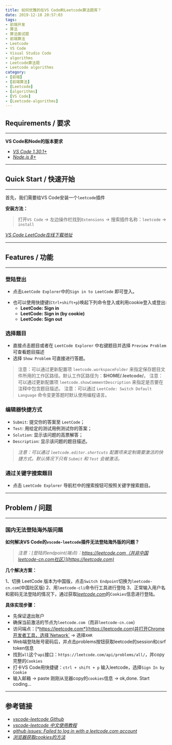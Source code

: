 ```yaml
---
title: 如何优雅的在VS Code刷Leetcode算法题库？
date: 2019-12-18 20:57:03
tags:
- 前端开发
- 算法
- 算法面试题
- 前端算法
- Leetcode
- VS Code
- Visual Studio Code
- algorithms
- Leetcode算法题
- Leetcode algorithms
category:
- [前端]
- [前端算法]
- [Leetcode]
- [algorithms]
- [VS Code]
- [Leetcode-algorithms]
---
```


## Requirements / 要求
---

**VS Code和Node的版本要求**
+ [*VS Code 1.30.1+*](https://code.visualstudio.com/)
+ [*Node.js 8+*](https://nodejs.org/en/)

---

## Quick Start / 快速开始
---

首先，我们需要给VS Code安装一个`leetcode`插件

**安装方法：**
> 打开`VS Code`  -> 左边操作栏找到`Extensions` -> 搜索插件名称：`leetcode` -> `install`

[*VS Code LeetCode在线下载地址*](https://marketplace.visualstudio.com/items?itemName=shengchen.vscode-leetcode)

---

## Features / 功能
---

### 登陆登出

+ 点击`LeetCode Explorer`中的`Sign in to LeetCode` 即可登入。
- 也可以使用快捷键(`Ctrl+shift+p`)唤起下列命令登入或利用cookie登入或登出:
  - **LeetCode: Sign in**
  - **LeetCode: Sign in (by cookie)**
  - **LeetCode: Sign out**

### 选择题目

+ 直接点击题目或者在 `LeetCode Explorer` 中右键题目并选择 `Preview Problem` 可查看题目描述
+ 选择 `Show Problem` 可直接进行答题。

> 注意：可以通过更新配置项 `leetcode.workspaceFolder` 来指定保存题目文件所用的工作区路径。默认工作区路径为：**$HOME/.leetcode/**。
> 注意：可以通过更新配置项 `leetcode.showCommentDescription` 来指定是否要在注释中包含题目描述。
> 注意：可以通过 `LeetCode: Switch Default Language` 命令变更答题时默认使用编程语言。

### 编辑器快捷方式

+ `Submit`: 提交你的答案至 `LeetCode`；
+ `Test`: 用给定的测试用例测试你的答案；
+ `Solution`: 显示该问题的高票解答；
+ `Description`: 显示该问题的题目描述。
> *注意：可以通过 `leetcode.editor.shortcuts` 配置项来定制需要激活的快捷方式。默认情况下只有 `Submit` 和 `Test` 会被激活。*

### 通过关键字搜索题目

+ 点击 `LeetCode Explorer` 导航栏中的搜索按钮可按照关键字搜索题目。

---

## Problem / 问题
---

### 国内无法登陆海外版问题

**如何解决VS Code的`vscode-leetcode`插件无法登陆海外版的问题？**

> *注意：[登陆的endpoint(端点)：https://leetcode.com（并非中国leetcode-cn.com社区）](https://leetcode.com)*

**几个解决方案：**

1、切换 LeetCode 版本为中国版，点击`Switch Endpoint`切换为`leetcode-cn.com`(中国社区版)
2、用`leetcode-cli`命令行工具进行登陆
3、正常输入用户名和密码无法登陆的情况下，通过获取[*leetcode.com*](https://leetcode.com)的`Cookies`信息进行登陆。

**具体实现步骤：**
- 先保证退出账户
- 确保当前激活的节点为`leetcode.com`（而非`leetcode-cn.com`）
- 访问端点：[*https://leetcode.com*](https://leetcode.com)并打开Chrome开发者工具，选择`Network` -> 选择`XHR`
- Web端登陆账号密码后，并点击problems按钮获取leetcode的session和csrf token信息
- 找到`all`这个`api`接口：`https://leetcode.com/api/problems/all/`，并copy完整的`Cookies`
- 打卡VS Code用快捷键：`ctrl + shift + p` 输入leetcode，选择`Sign In by Cookie`
- 输入邮箱 -> paste 刚刚从览器copy的`cookies`信息 -> ok,done. Start coding...

---

## 参考链接

+ [*vscode-leetcode Github*](https://github.com/jdneo/vscode-leetcode)
+ [*vscode-leetcode 中文使用教程*](https://github.com/jdneo/vscode-leetcode/blob/master/docs/README_zh-CN.md)
+ [*github issues: Failed to log in with a leetcode.com account*](https://github.com/jdneo/vscode-leetcode/issues/478)
+ [*浏览器获取cookies的方法*](https://github.com/jdneo/vscode-leetcode/issues/478)
